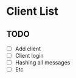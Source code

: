 # Client List #


## TODO ##
- [ ] Add client
- [ ] Client login
- [ ] Hashing all messages
- [ ] Etc